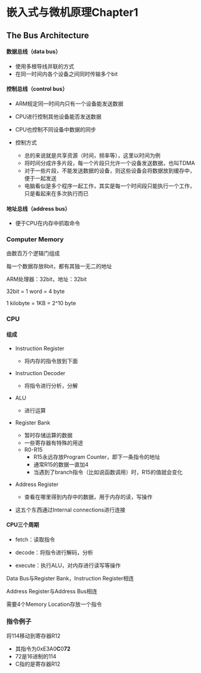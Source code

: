 # 嵌入式与微机原理Chapter1

## The Bus Architecture

#### 数据总线（data bus）

- 使用多根导线并联的方式
- 在同一时间内各个设备之间同时传输多个bit

#### 控制总线（control bus）

- ARM规定同一时间内只有一个设备能发送数据
- CPU进行控制其他设备能否发送数据

- CPU也控制不同设备中数据的同步
- 控制方式
  - 总的来说就是共享资源（时间，频率等），这里以时间为例
  - 将时间分成许多片段，每一个片段只允许一个设备发送数据，也叫TDMA
  - 对于一些片段，不能发送数据的设备，则这些设备会将数据放到缓存中，便于一起发送
  - 电脑看似是多个程序一起工作，其实是每一个时间段只能执行一个工作，只是看起来在多次执行而已

#### 地址总线（address bus）

- 便于CPU在内存中抓取命令

### Computer Memory

由数百万个逻辑门组成

每一个数据存放8bit，都有其独一无二的地址

ARM处理器：32bit，地址：32bit

32bit = 1 word = 4 byte

1 kilobyte = 1KB = 2^10 byte

### CPU

#### 组成

- Instruction Register
  - 将内存的指令放到下面

- Instruction Decoder
  - 将指令进行分析，分解

- ALU
  - 进行运算

- Register Bank
  - 暂时存储运算的数据  
  - 一些寄存器有特殊的用途
  - R0-R15
    - R15永远存放Program Counter，即下一条指令的地址
    - 通常R15的数据一直加4
    - 当遇到了branch指令（比如说函数调用）时，R15的值就会变化

- Address Register
  - 查看在哪里得到内存中的数据，用于内存的读，写操作
- 这五个东西通过Internal connections进行连接

#### CPU三个周期

- fetch：读取指令

- decode：将指令进行解码，分析

- execute：执行ALU，对内存进行读写等操作

Data Bus与Register Bank，Instruction Register相连

Address Register与Address Bus相连

需要4个Memory Location存放一个指令

### 指令例子

将114移动到寄存器R12

- 其指令为0xE3A0**C**0**72**
- 72是16进制的114
- C指的是寄存器R12